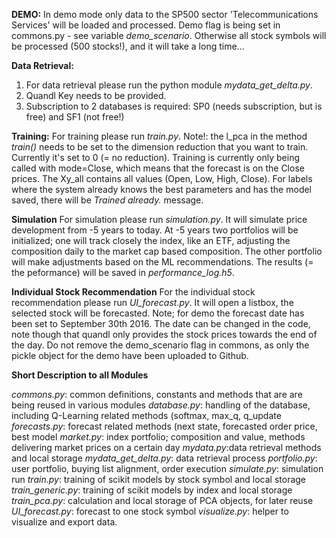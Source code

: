 **DEMO:**
In demo mode only data to the SP500 sector 'Telecommunications Services' will be loaded and processed. Demo flag is being set in commons.py - see variable _demo_scenario_. Otherwise all stock symbols will be processed (500 stocks!), and it will take a long time...

**Data Retrieval:**

1. For data retrieval please run the python module _mydata\_get\_delta.py_. 
2. Quandl Key needs to be provided.
3. Subscription to 2 databases is required: SP0 (needs subscription, but is free) and SF1 (not free!) 


**Training:**
For training please run _train.py_. Note!: the l_pca in the method _train()_ needs to be set to the dimension reduction that you want to train. Currently it's set to 0 (= no reduction). Training is currently only being called with mode=Close, which means that the forecast is on the Close prices. The Xy_all contains all values (Open, Low, High, Close). For labels where the system already knows the best parameters and has the model saved, there will be _Trained already._ message. 


**Simulation**
For simulation please run _simulation.py_. It will simulate price development from -5 years to today. At -5 years two portfolios will be initialized; one will track closely the index, like an ETF, adjusting the composition daily to the market cap based composition. The other portfolio will make adjustments based on the ML recommendations. The results (= the peformance) will be saved in _performance_log.h5_.


**Individual Stock Recommendation**
For the individual stock recommendation please run _UI_forecast.py_. It will open a listbox, the selected stock will be forecasted. Note; for demo the forecast date has been set to September 30th 2016. The date can be changed in the code, note though that quandl only provides the stock prices towards the end of the day. Do not remove the demo_scenario flag in commons, as only the pickle object for the demo have been uploaded to Github. 


**Short Description to all Modules** 

_commons.py_: common definitions, constants and methods that are are being reused in various modules
_database.py_: handling of the database, including Q-Learning related methods (softmax, max_q, q_update
_forecasts.py_: forecast related methods (next state, forecasted order price, best model
_market.py_: index portfolio; composition and value, methods delivering market prices on a certain day
_mydata.py_:data retrieval methods and local storage
_mydata_get_delta.py_: data retrieval process
_portfolio.py_: user portfolio, buying list alignment, order execution
_simulate.py_: simulation run
_train.py_: training of scikit models by stock symbol and local storage
_train_generic.py_: training of scikit models by index and local storage
_train_pca.py_: calculation and local storage of PCA objects, for later reuse
_UI_forecast.py_: forecast to one stock symbol
_visualize.py_: helper to visualize and export data.
